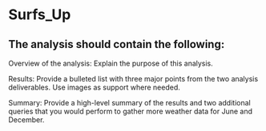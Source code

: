 # Surfs_Up

## The analysis should contain the following:

Overview of the analysis: Explain the purpose of this analysis.

Results: Provide a bulleted list with three major points from the two analysis deliverables. Use images as support where needed.

Summary: Provide a high-level summary of the results and two additional queries that you would perform to gather more weather data for June and December.












